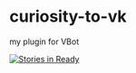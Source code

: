 # curiosity-to-vk
my plugin for VBot

[![Stories in Ready](https://badge.waffle.io/vo0doO/curiosity-to-vk.png?label=ready&title=Ready)](http://waffle.io/vo0doO/curiosity-to-vk)
